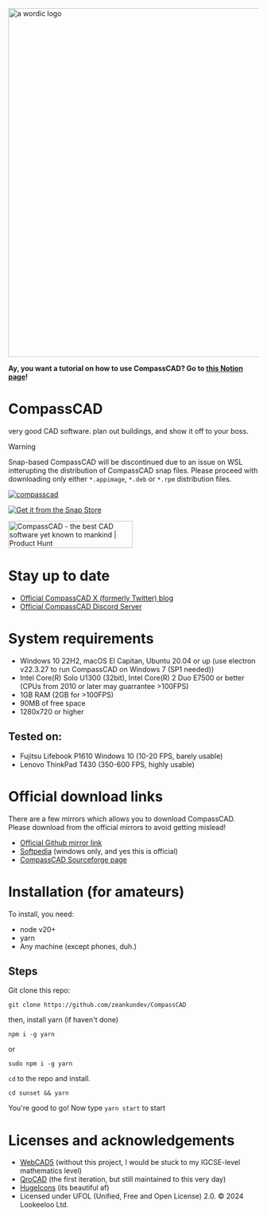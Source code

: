 <img src="assets/logos/a-long.svg" width="700" alt="a wordic logo">

**Ay, you want a tutorial on how to use CompassCAD? Go to [this Notion page](https://zeankundev.notion.site/b015debb301d4ca69a1971c235f5d462)!**
# CompassCAD
very good CAD software. plan out buildings, and show it off to your boss.

> [!WARNING]
> Snap-based CompassCAD will be discontinued due to an issue on WSL intterupting the distribution of CompassCAD snap files. Please proceed with downloading only either `*.appimage`, `*.deb` or `*.rpm` distribution files.

[![compasscad](https://snapcraft.io/compasscad/badge.svg)](https://snapcraft.io/compasscad)

[![Get it from the Snap Store](https://snapcraft.io/static/images/badges/en/snap-store-black.svg)](https://snapcraft.io/compasscad)

<a href="https://www.producthunt.com/posts/compasscad?embed=true&utm_source=badge-featured&utm_medium=badge&utm_souce=badge-compasscad" target="_blank"><img src="https://api.producthunt.com/widgets/embed-image/v1/featured.svg?post_id=486001&theme=neutral" alt="CompassCAD - the&#0032;best&#0032;CAD&#0032;software&#0032;yet&#0032;known&#0032;to&#0032;mankind | Product Hunt" style="width: 250px; height: 54px;" width="250" height="54" /></a>

# Stay up to date
- [Official CompassCAD X (formerly Twitter) blog](https://x.com/CompassCAD)
- [Official CompassCAD Discord Server](https://discord.gg/Qvw9afNs3e)

# System requirements
- Windows 10 22H2, macOS El Capitan, Ubuntu 20.04 or up (use electron v22.3.27 to run CompassCAD on Windows 7 (SP1 needed))
- Intel Core(R) Solo U1300 (32bit), Intel Core(R) 2 Duo E7500 or better (CPUs from 2010 or later may guarrantee >100FPS)
- 1GB RAM (2GB for >100FPS)
- 90MB of free space
- 1280x720 or higher

## Tested on:
- Fujitsu Lifebook P1610 Windows 10 (10-20 FPS, barely usable) 
- Lenovo ThinkPad T430 (350-600 FPS, highly usable)

# Official download links
There are a few mirrors which allows you to download CompassCAD. Please download from the official mirrors to avoid getting mislead!
- [Official Github mirror link](https://github.com/zeankundev/CompassCAD/releases/latest)
- [Softpedia](https://www.softpedia.com/get/Science-CAD/CompassCAD.shtml) (windows only, and yes this is official)
- [CompassCAD Sourceforge page](https://sourceforge.net/projects/compasscad/)

# Installation (for amateurs)
To install, you need:
- node v20+
- yarn
- Any machine (except phones, duh.)
## Steps
Git clone this repo:
```
git clone https://github.com/zeankundev/CompassCAD
```
then, install yarn (if haven't done)
```
npm i -g yarn
```
or
```
sudo npm i -g yarn
```
`cd` to the repo and install.
```
cd sunset && yarn
```

You're good to go! Now type `yarn start` to start

# Licenses and acknowledgements
- [WebCAD5](https://github.com/hacklabcz/WebCAD5) (without this project, I would be stuck to my IGCSE-level mathematics level)
- [QroCAD](https://github.com/Qrodex/QroCAD) (the first iteration, but still maintained to this very day)
- [HugeIcons](https://hugeicons.com/) (its beautiful af)
- Licensed under UFOL (Unified, Free and Open License) 2.0. © 2024 Lookeeloo Ltd.
